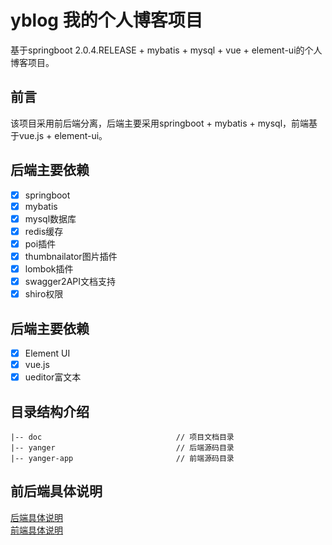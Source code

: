 # yblog 我的个人博客项目 #
基于springboot 2.0.4.RELEASE + mybatis + mysql + vue + element-ui的个人博客项目。

## 前言 ##
该项目采用前后端分离，后端主要采用springboot + mybatis + mysql，前端基于vue.js + element-ui。

## 后端主要依赖 ##
- [x] springboot
- [x] mybatis
- [x] mysql数据库
- [x] redis缓存
- [x] poi插件
- [x] thumbnailator图片插件
- [x] lombok插件
- [x] swagger2API文档支持
- [x] shiro权限

## 后端主要依赖 ##
- [x] Element UI
- [x] vue.js
- [x] ueditor富文本

## 目录结构介绍 ##

	|-- doc                              // 项目文档目录
	|-- yanger                           // 后端源码目录
	|-- yanger-app                       // 前端源码目录


## 前后端具体说明 ##

[后端具体说明](https://github.com/imyanger/yblog/blob/master/yanger/README.md)<br/>
[前端具体说明](https://github.com/imyanger/yblog/blob/master/yanger-app/README.md)
